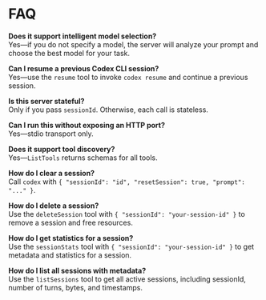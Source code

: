 # FAQ

**Does it support intelligent model selection?**  
Yes—if you do not specify a model, the server will analyze your prompt and choose the best model for your task.

**Can I resume a previous Codex CLI session?**  
Yes—use the `resume` tool to invoke `codex resume` and continue a previous session.

**Is this server stateful?**  
Only if you pass `sessionId`. Otherwise, each call is stateless.

**Can I run this without exposing an HTTP port?**  
Yes—stdio transport only.

**Does it support tool discovery?**  
Yes—`ListTools` returns schemas for all tools.

**How do I clear a session?**  
Call `codex` with `{ "sessionId": "id", "resetSession": true, "prompt": "..." }`.

**How do I delete a session?**  
Use the `deleteSession` tool with `{ "sessionId": "your-session-id" }` to remove a session and free resources.

**How do I get statistics for a session?**  
Use the `sessionStats` tool with `{ "sessionId": "your-session-id" }` to get metadata and statistics for a session.

**How do I list all sessions with metadata?**  
Use the `listSessions` tool to get all active sessions, including sessionId, number of turns, bytes, and timestamps.
